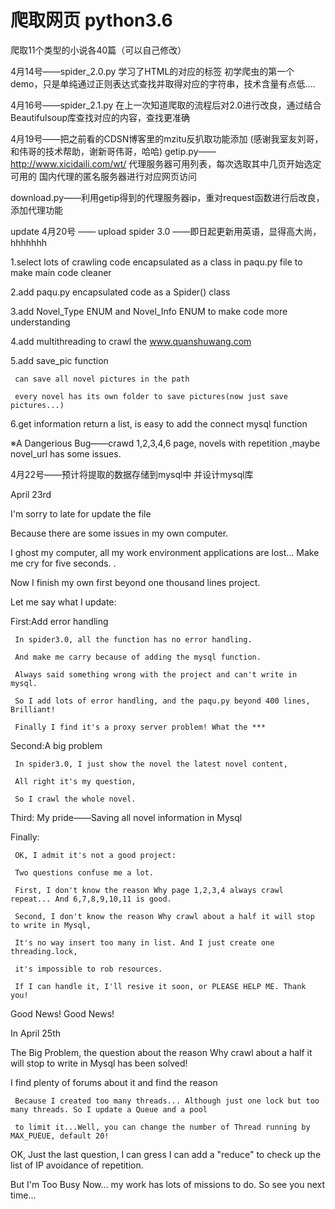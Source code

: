 # 爬取网页 python3.6
爬取11个类型的小说各40篇（可以自己修改）

4月14号——spider_2.0.py
学习了HTML的对应的标签
初学爬虫的第一个demo，只是单纯通过正则表达式查找并取得对应的字符串，技术含量有点低....

4月16号——spider_2.1.py
在上一次知道爬取的流程后对2.0进行改良，通过结合Beautifulsoup库查找对应的内容，查找更准确

4月19号——把之前看的CDSN博客里的mzitu反扒取功能添加
(感谢我室友刘哥，和伟哥的技术帮助，谢新哥伟哥，哈哈)
getip.py——http://www.xicidaili.com/wt/ 代理服务器可用列表，每次选取其中几页开始选定可用的
国内代理的匿名服务器进行对应网页访问

download.py——利用getip得到的代理服务器ip，重对request函数进行后改良，添加代理功能

update 4月20号 —— upload spider 3.0 ——即日起更新用英语，显得高大尚，hhhhhhh

1.select lots of crawling code encapsulated as a class in paqu.py file to make main code cleaner

2.add paqu.py encapsulated code as a Spider() class

3.add Novel_Type ENUM and Novel_Info ENUM to make code more understanding

4.add multithreading to crawl the www.quanshuwang.com

5.add save_pic function

     can save all novel pictures in the path
  
     every novel has its own folder to save pictures(now just save pictures...)
  
6.get information return a list, is easy to add the connect mysql function

※A Dangerious Bug——crawd 1,2,3,4,6 page, novels with repetition ,maybe novel_url has some issues.

4月22号——预计将提取的数据存储到mysql中 并设计mysql库

April 23rd

I'm sorry to late for update the file

Because there are some issues in my own computer.

I ghost my computer, all my work environment applications are lost... Make me cry for five seconds. .

Now I finish my own first beyond one thousand lines project.

Let me say what I update:

First:Add error handling

     In spider3.0, all the function has no error handling. 
     
     And make me carry because of adding the mysql function. 
     
     Always said something wrong with the project and can't write in mysql. 
     
     So I add lots of error handling, and the paqu.py beyond 400 lines, Brilliant! 
     
     Finally I find it's a proxy server problem! What the ***

Second:A big problem

     In spider3.0, I just show the novel the latest novel content, 
     
     All right it's my question,
     
     So I crawl the whole novel.

Third: My pride——Saving all novel information in Mysql
            
Finally:  

     OK, I admit it's not a good project:
     
     Two questions confuse me a lot. 
     
     First, I don't know the reason Why page 1,2,3,4 always crawl repeat... And 6,7,8,9,10,11 is good.
     
     Second, I don't know the reason Why crawl about a half it will stop to write in Mysql, 
     
     It's no way insert too many in list. And I just create one threading.lock, 
     
     it's impossible to rob resources. 
     
     If I can handle it, I'll resive it soon, or PLEASE HELP ME. Thank you!
         
Good News! Good News!

In April 25th

The Big Problem, the question about the reason Why crawl about a half it will stop to write in Mysql has been solved!

I find plenty of forums about it and find the reason

     Because I created too many threads... Although just one lock but too many threads. So I update a Queue and a pool
     
     to limit it...Well, you can change the number of Thread running by MAX_PUEUE, default 20!
     
OK, Just the last question, I can gress I can add a "reduce" to check up the list of IP avoidance of repetition.

But I'm Too Busy Now... my work has lots of missions to do. So see you next time...
